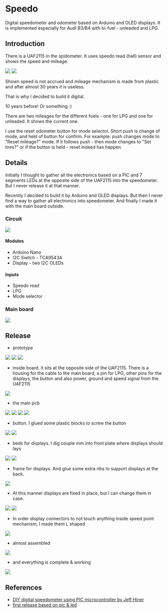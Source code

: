 # Speedo
Digital speedometer and odometer based on Arduino and OLED displays. 
It is implemented especially for Audi B3/B4 with bi-fuel - unleaded and LPG.

## Introduction

There is a UAF2115 in the spidometer. It uses speedo read (hall) sensor and shows the speed and mileage. 

![](https://github.com/oritomov/speedo/blob/master/git/arduino/uaf2115.JPG)
![](https://github.com/oritomov/speedo/blob/master/git/uaf2115.png)

Shown speed is not accrued and mileage mechanism is made from plastic and after almost 30 years it is useless.

That is why I decided to build it digital.

10 years before! Or something :)

There are two mileages for the different fuels - one for LPG and one for unleaded. It shows the current one.

I use the reset odometer button for mode selector. Short push is change of mode, and held of button for confirm. For example: push changes mode to "Reset mileage?" mode. If it follows push - then mode changes to "Set tires?" or if the button is held - reset indeed has happen. 

## Details

Initially I thought to gather all the electronics based on a PIC and 7 segments LEDs at the opposite side of the UAF2115 into the speedometer. But I never release it at that manner.

Recently I decided to build it by Arduino and OLED displays. But then I never find a way to gather all electronics into speedometer. And finally I made it with the main board outside.

### Circuit

![](https://github.com/oritomov/speedo/blob/master/git/arduino/scheme.png)

#### Modules

  * Arduino Nano
  * I2C Switch - TCA9543A
  * Display - two I2C OLEDs 

#### Inputs

  * Speedo read
  * LPG
  * Mode selector

### Main board

![](https://github.com/oritomov/speedo/blob/master/git/arduino/pcb.png)

## Release

  * prototype

![](https://github.com/oritomov/speedo/blob/master/git/arduino/proto1.JPG)
![](https://github.com/oritomov/speedo/blob/master/git/arduino/proto2.JPG)
![](https://github.com/oritomov/speedo/blob/master/git/arduino/proto3.JPG)


 * inside board. it sits at the opposite side of the UAF2115. There is a housing for the cable to the main board, a pin for LPG,  other pins for the displays, the button and also power, ground and speed signal from the UAF2115

![](https://github.com/oritomov/speedo/blob/master/git/arduino/proto4.JPG)


  * the main pcb

![](https://github.com/oritomov/speedo/blob/master/git/arduino/pcb_top.JPG)
![](https://github.com/oritomov/speedo/blob/master/git/arduino/pcb_bottom.JPG)
![](https://github.com/oritomov/speedo/blob/master/git/arduino/pcb1.JPG)
![](https://github.com/oritomov/speedo/blob/master/git/arduino/pcb2.JPG)


  * button. I glued some plastic blocks to screw the button 

![](https://github.com/oritomov/speedo/blob/master/git/arduino/button1.JPG)
![](https://github.com/oritomov/speedo/blob/master/git/arduino/button2.JPG)


  * beds for displays. I dig couple mm into front plate where displays should lays

![](https://github.com/oritomov/speedo/blob/master/git/arduino/display_beds.JPG)
![](https://github.com/oritomov/speedo/blob/master/git/arduino/display_in_beds.JPG)


  * frame for displays. And glue some extra ribs to support displays at the back.

![](https://github.com/oritomov/speedo/blob/master/git/arduino/display_frame.JPG)


  * At this manner displays are fixed in place, but I can change them in case.

![](https://github.com/oritomov/speedo/blob/master/git/arduino/display_framed.JPG)
![](https://github.com/oritomov/speedo/blob/master/git/arduino/display_mounted.JPG)


  * In order display connectors to not touch anything inside speed point mechanism, I made them L shaped

![](https://github.com/oritomov/speedo/blob/master/git/arduino/l_cable.JPG)


  * almost assembled

![](https://github.com/oritomov/speedo/blob/master/git/arduino/display_test.JPG)


  * and everything is complete & working

![](https://github.com/oritomov/speedo/blob/master/git/arduino/ready_and_working.JPG)

## References

  * [DIY digital speedometer using PIC microcontroller by Jeff Hiner](http://www.randomwisdom.com/2007/10/digital-speedometer-using-pic-microcontroller/)
  * [first release based on pic & led](https://github.com/oritomov/speedo/blob/master/git/pic/README.md)
